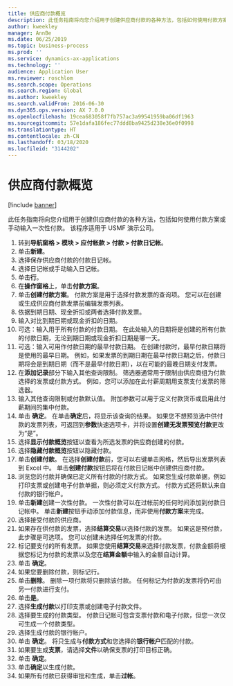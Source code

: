 ```yaml
---
title: 供应商付款概览
description: 此任务指南将向您介绍用于创建供应商付款的各种方法，包括如何使用付款方案或手动输入一次性付款。
author: kweekley
manager: AnnBe
ms.date: 06/25/2019
ms.topic: business-process
ms.prod: ''
ms.service: dynamics-ax-applications
ms.technology: ''
audience: Application User
ms.reviewer: roschlom
ms.search.scope: Operations
ms.search.region: Global
ms.author: kweekley
ms.search.validFrom: 2016-06-30
ms.dyn365.ops.version: AX 7.0.0
ms.openlocfilehash: 19cea683058f7fb757ac3a99541959ba06df1963
ms.sourcegitcommit: 57e1dafa186fec77ddd8ba9425d238e36e0f0998
ms.translationtype: HT
ms.contentlocale: zh-CN
ms.lasthandoff: 03/18/2020
ms.locfileid: "3144202"
---
```

# <a name="vendor-payment-overview"></a>供应商付款概览

[!include [banner](../../includes/banner.md)]

此任务指南将向您介绍用于创建供应商付款的各种方法，包括如何使用付款方案或手动输入一次性付款。 该程序适用于 USMF 演示公司。

1. 转到**导航窗格 > 模块 > 应付帐款 > 付款 > 付款日记帐**。
2. 单击**新建**。
3. 选择保存供应商付款的付款日记帐。 
4. 选择日记帐或手动输入日记帐。
5. 单击**行**。
6. 在**操作窗格**上，单击**付款方案**。
7. 单击**创建付款方案**。 付款方案是用于选择付款发票的查询项。 您可以在创建或生成供应商付款发票前编辑发票列表。
8. 依据到期日期、现金折扣或两者选择付款发票。 
9. 输入对比到期日期或现金折扣的日期。 
10. 可选：输入用于所有付款的付款日期。 在此处输入的日期将是创建的所有付款的付款日期，无论到期日期或现金折扣日期是哪一天。  
11. 可选：输入可用作付款日期的最早付款日期。 在创建付款时，最早付款日期将是使用的最早日期。 例如，如果发票的到期日期在最早付款日期之后，付款日期将会是到期日期（而不是最早付款日期），以在可能的最晚日期支付发票。
12. 在**添加记录**部分下输入其他查询限制。 筛选器通常用于限制由供应商组为付款选择的发票或付款方式。 例如，您可以添加在此付薪周期用支票支付发票的筛选器。
13. 输入其他查询限制或付款默认值。 附加参数可以用于定义付款货币或启用此付薪期间的集中付款。  
14. 单击 **确定**。 在单击**确定**后，将显示该查询的结果。 如果您不想预览选中供付款的发票列表，可返回到**参数**快速选项卡，并将设置**创建无发票预览付款**更改为“是”。  
15. 选择**显示付款概览**按钮以查看为所选发票的供应商创建的付款。
16. 选择**隐藏付款概览**按钮以隐藏付款。 
17. 单击**创建付款**。 在选择**创建付款**前，您可以右键单击网格，然后导出发票列表到 Excel 中。 单击**创建付款**按钮后将在付款日记帐中创建供应商付款。  
18. 浏览您的付款并确保已定义所有付款的付款方式。 如果您生成付款单据，例如打印支票或创建电子付款单据，则必须定义付款方式。 付款方式还将默认来自付款的银行帐户。  
19. 单击**新建**创建一次性付款。 一次性付款可以在过帐前的任何时间添加到付款日记帐中。 单击**新建**按钮手动添加付款信息，而非使用**付款方案**来完成。  
20. 选择接受付款的供应商。
21. 如果存在供付款的发票，选择**结算交易**以选择付款的发票。 如果这是预付款，此步骤是可选项。 您可以创建未选择任何发票的付款。 
22. 标记要支付的所有发票。 如果您使用**结算交易**来选择付款发票，付款金额将根据您标记为付款的发票以及您在**结算金额**中输入的金额自动计算。
23. 单击 **确定**。
24. 如果您要删除付款，则标记行。
25. 单击**删除**。 删除一项付款将只删除该付款。 任何标记为付款的发票将仍可由另一付款进行支付。
26. 单击**是**。
27. 选择**生成付款**以打印支票或创建电子付款文件。
28. 选择要生成的付款类型。 付款日记帐可包含支票付款和电子付款，但您一次仅可生成一个付款类型。
29. 选择生成付款的银行帐户。
30. 单击 **确定**。 将只生成与**付款方式**和您选择的**银行帐户**匹配的付款。
31. 如果要生成**支票**，请选择**文件**以确保支票的打印目标正确。
32. 单击 **确定**。
33. 单击**确定**以生成付款。
34. 如果所有付款已获得审批和生成，单击**过帐**。 

